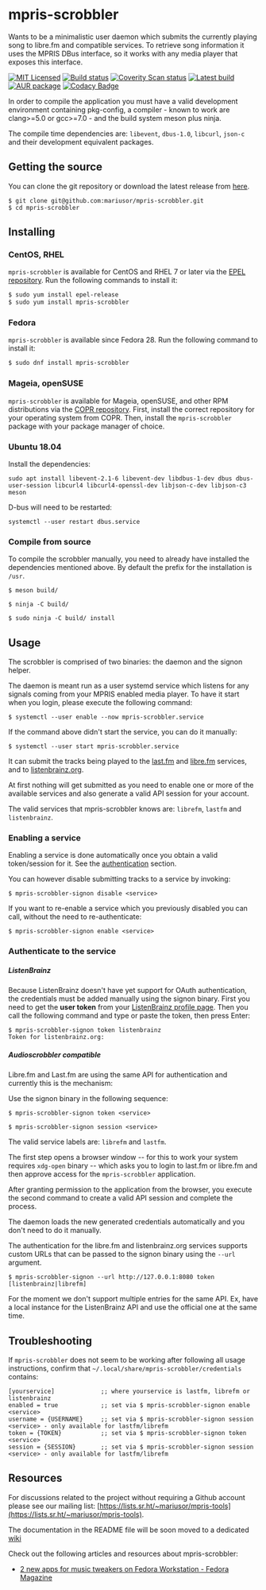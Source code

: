 # mpris-scrobbler

Wants to be a minimalistic user daemon which submits the currently playing song to libre.fm and compatible services.
To retrieve song information it uses the MPRIS DBus interface, so it works with any media player that exposes this interface.

[![MIT Licensed](https://img.shields.io/github/license/mariusor/mpris-scrobbler.svg)](https://raw.githubusercontent.com/mariusor/mpris-scrobbler/master/LICENSE)
[![Build status](https://builds.sr.ht/~mariusor/mpris-scrobbler.svg)](https://builds.sr.ht/~mariusor/mpris-scrobbler)
[![Coverity Scan status](https://img.shields.io/coverity/scan/14230.svg)](https://scan.coverity.com/projects/14230)
[![Latest build](https://img.shields.io/github/release/mariusor/mpris-scrobbler.svg)](https://github.com/mariusor/mpris-scrobbler/releases/latest)
[![AUR package](https://img.shields.io/aur/version/mpris-scrobbler.svg)](https://aur.archlinux.org/packages/mpris-scrobbler/)
[![Codacy Badge](https://api.codacy.com/project/badge/Grade/8eca998362e9431ba36b3460f57ced73)](https://www.codacy.com/app/mariusor/mpris-scrobbler/dashboard)

In order to compile the application you must have a valid development environment containing pkg-config, a compiler - known to work are clang>=5.0 or gcc>=7.0 - and the build system meson plus ninja.

The compile time dependencies are: `libevent`, `dbus-1.0`, `libcurl`, `json-c` and their development equivalent packages.

## Getting the source

You can clone the git repository or download the latest release from [here](https://github.com/mariusor/mpris-scrobbler/releases/latest).

    $ git clone git@github.com:mariusor/mpris-scrobbler.git
    $ cd mpris-scrobbler

## Installing

### CentOS, RHEL

`mpris-scrobbler` is available for CentOS and RHEL 7 or later via the [EPEL repository](https://fedoraproject.org/wiki/EPEL "EPEL: Extra Packages for Enterprise Linux").
Run the following commands to install it:

```sh
$ sudo yum install epel-release
$ sudo yum install mpris-scrobbler
```

### Fedora

`mpris-scrobbler` is available since Fedora 28.
Run the following command to install it:

```sh
$ sudo dnf install mpris-scrobbler
```

### Mageia, openSUSE

`mpris-scrobbler` is available for Mageia, openSUSE, and other RPM distributions via the [COPR repository](https://copr.fedorainfracloud.org/coprs/jflory7/mpris-scrobbler/).
First, install the correct repository for your operating system from COPR.
Then, install the `mpris-scrobbler` package with your package manager of choice.

### Ubuntu 18.04

Install the dependencies:

    sudo apt install libevent-2.1-6 libevent-dev libdbus-1-dev dbus dbus-user-session libcurl4 libcurl4-openssl-dev libjson-c-dev libjson-c3 meson

D-bus will need to be restarted:

    systemctl --user restart dbus.service

### Compile from source

To compile the scrobbler manually, you need to already have installed the dependencies mentioned above.
By default the prefix for the installation is `/usr`.

    $ meson build/

    $ ninja -C build/

    $ sudo ninja -C build/ install

## Usage

The scrobbler is comprised of two binaries: the daemon and the signon helper.

The daemon is meant run as a user systemd service which listens for any signals coming from your MPRIS enabled media player. To have it start when you login, please execute the following command:

    $ systemctl --user enable --now mpris-scrobbler.service

If the command above didn't start the service, you can do it manually:

    $ systemctl --user start mpris-scrobbler.service

It can submit the tracks being played to the [last.fm](https://last.fm) and [libre.fm](https://libre.fm) services, and to [listenbrainz.org](https://listenbrainz.org/).

At first nothing will get submitted as you need to enable one or more of the available services and also generate a valid API session for your account.

The valid services that mpris-scrobbler knows are: `librefm`, `lastfm` and `listenbrainz`.

### Enabling a service

Enabling a service is done automatically once you obtain a valid token/session for it. See the [authentication](#authenticate-to-the-service) section.

You can however disable submitting tracks to a service by invoking:

    $ mpris-scrobbler-signon disable <service>

If you want to re-enable a service which you previously disabled you can call, without the need to re-authenticate:

    $ mpris-scrobbler-signon enable <service>

### Authenticate to the service

##### ListenBrainz

Because ListenBrainz doesn't have yet support for OAuth authentication, the credentials must be added manually using the signon binary.
First you need to get the **user token** from  your [ListenBrainz profile page](https://listenbrainz.org/profile).
Then you call the following command and type or paste the token, then press Enter:

    $ mpris-scrobbler-signon token listenbrainz
    Token for listenbrainz.org:


##### Audioscrobbler compatible

Libre.fm and Last.fm are using the same API for authentication and currently this is the mechanism:

Use the signon binary in the following sequence:

    $ mpris-scrobbler-signon token <service>

    $ mpris-scrobbler-signon session <service>

The valid service labels are: `librefm` and `lastfm`.

The first step opens a browser window -- for this to work your system requires `xdg-open` binary -- which asks you to login to last.fm or libre.fm and then approve access for the `mpris-scrobbler` application.

After granting permission to the application from the browser, you execute the second command to create a valid API session and complete the process.

The daemon loads the new generated credentials automatically and you don't need to do it manually.

The authentication for the libre.fm and listenbrainz.org services supports custom URLs that can be passed to the signon binary using the `--url` argument.

    $ mpris-scrobbler-signon --url http://127.0.0.1:8080 token [listenbrainz|librefm]

For the moment we don't support multiple entries for the same API. Ex, have a local instance for the ListenBrainz API and use the official one at the same time.

## Troubleshooting

If `mpris-scrobbler` does not seem to be working after following all usage instructions, confirm that `~/.local/share/mpris-scrobbler/credentials` contains:

    [yourservice]             ;; where yourservice is lastfm, librefm or listenbrainz
	enabled = true            ;; set via $ mpris-scrobbler-signon enable <service>
	username = {USERNAME}     ;; set via $ mpris-scrobbler-signon session <service> - only available for lastfm/librefm
	token = {TOKEN}           ;; set via $ mpris-scrobbler-signon token <service>
	session = {SESSION}       ;; set via $ mpris-scrobbler-signon session <service> - only available for lastfm/librefm

## Resources

For discussions related to the project without requiring a Github account please see our mailing list: [https://lists.sr.ht/~mariusor/mpris-tools](https://lists.sr.ht/~mariusor/mpris-tools).

The documentation in the README file will be soon moved to a dedicated [wiki](https://man.sr.ht/~mariusor/mpris-tools/mpris-scrobbler/)

Check out the following articles and resources about mpris-scrobbler:

* [2 new apps for music tweakers on Fedora Workstation - Fedora Magazine](https://fedoramagazine.org/2-new-apps-for-music-tweakers-on-fedora-workstation/ "2 new apps for music tweakers on Fedora Workstation")
